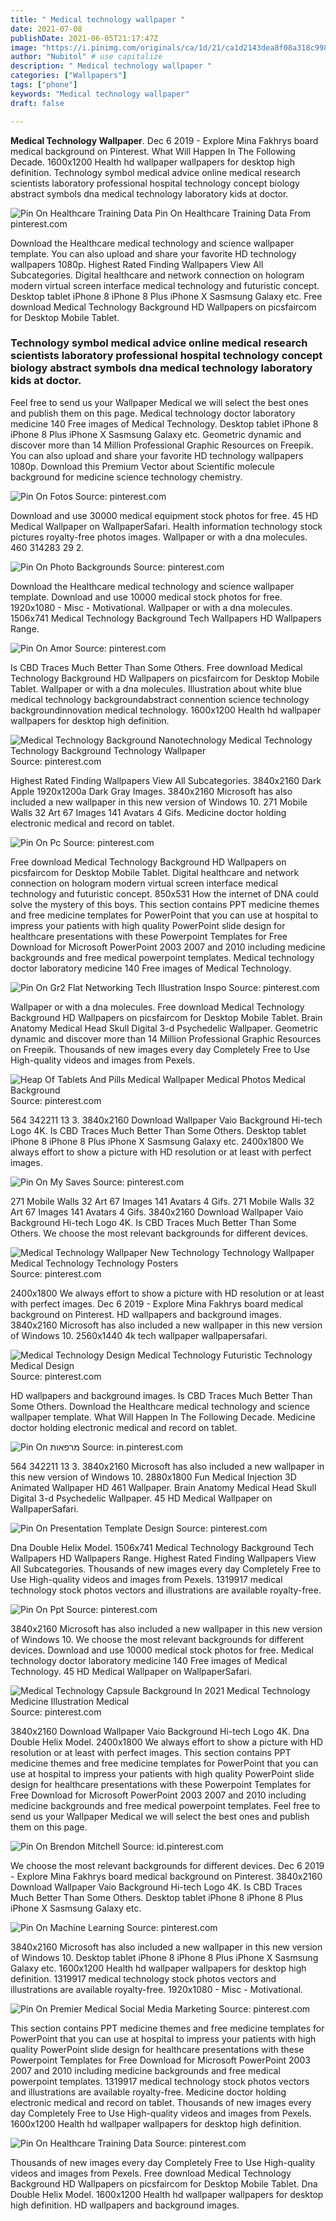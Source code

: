 ```yaml
---
title: " Medical technology wallpaper "
date: 2021-07-08
publishDate: 2021-06-05T21:17:47Z
image: "https://i.pinimg.com/originals/ca/1d/21/ca1d2143dea8f08a318c9989af349cb4.jpg"
author: "Nubitol" # use capitalize
description: " Medical technology wallpaper "
categories: ["Wallpapers"]
tags: ["phone"]
keywords: "Medical technology wallpaper"
draft: false

---
```



**Medical Technology Wallpaper**. Dec 6 2019 - Explore Mina Fakhrys board medical background on Pinterest. What Will Happen In The Following Decade. 1600x1200 Health hd wallpaper wallpapers for desktop high definition. Technology symbol medical advice online medical research scientists laboratory professional hospital technology concept biology abstract symbols dna medical technology laboratory kids at doctor.

![Pin On Healthcare Training Data](https://i.pinimg.com/originals/ca/1d/21/ca1d2143dea8f08a318c9989af349cb4.jpg "Pin On Healthcare Training Data")
Pin On Healthcare Training Data From pinterest.com


Download the Healthcare medical technology and science wallpaper template. You can also upload and share your favorite HD technology wallpapers 1080p. Highest Rated Finding Wallpapers View All Subcategories. Digital healthcare and network connection on hologram modern virtual screen interface medical technology and futuristic concept. Desktop tablet iPhone 8 iPhone 8 Plus iPhone X Sasmsung Galaxy etc. Free download Medical Technology Background HD Wallpapers on picsfaircom for Desktop Mobile Tablet.

### Technology symbol medical advice online medical research scientists laboratory professional hospital technology concept biology abstract symbols dna medical technology laboratory kids at doctor.

Feel free to send us your Wallpaper Medical we will select the best ones and publish them on this page. Medical technology doctor laboratory medicine 140 Free images of Medical Technology. Desktop tablet iPhone 8 iPhone 8 Plus iPhone X Sasmsung Galaxy etc. Geometric dynamic and discover more than 14 Million Professional Graphic Resources on Freepik. You can also upload and share your favorite HD technology wallpapers 1080p. Download this Premium Vector about Scientific molecule background for medicine science technology chemistry.


![Pin On Fotos](https://i.pinimg.com/736x/64/e0/02/64e002071b9df4830eb6b8395710d279.jpg "Pin On Fotos")
Source: pinterest.com

Download and use 30000 medical equipment stock photos for free. 45 HD Medical Wallpaper on WallpaperSafari. Health information technology stock pictures royalty-free photos images. Wallpaper or with a dna molecules. 460 314283 29 2.

![Pin On Photo Backgrounds](https://i.pinimg.com/736x/b0/2a/14/b02a14594673d4f7a047ab55a230178f.jpg "Pin On Photo Backgrounds")
Source: pinterest.com

Download the Healthcare medical technology and science wallpaper template. Download and use 10000 medical stock photos for free. 1920x1080 - Misc - Motivational. Wallpaper or with a dna molecules. 1506x741 Medical Technology Background Tech Wallpapers HD Wallpapers Range.

![Pin On Amor](https://i.pinimg.com/originals/1a/ef/e4/1aefe4868902230d920e5705073016e2.jpg "Pin On Amor")
Source: pinterest.com

Is CBD Traces Much Better Than Some Others. Free download Medical Technology Background HD Wallpapers on picsfaircom for Desktop Mobile Tablet. Wallpaper or with a dna molecules. Illustration about white blue medical technology backgroundabstract connention science technology backgroundinnovation medical technology. 1600x1200 Health hd wallpaper wallpapers for desktop high definition.

![Medical Technology Background Nanotechnology Medical Technology Technology Background Technology Wallpaper](https://i.pinimg.com/736x/4e/ae/85/4eae85dab686f80c132ca592c7f8eb9a.jpg "Medical Technology Background Nanotechnology Medical Technology Technology Background Technology Wallpaper")
Source: pinterest.com

Highest Rated Finding Wallpapers View All Subcategories. 3840x2160 Dark Apple 1920x1200a Dark Gray Images. 3840x2160 Microsoft has also included a new wallpaper in this new version of Windows 10. 271 Mobile Walls 32 Art 67 Images 141 Avatars 4 Gifs. Medicine doctor holding electronic medical and record on tablet.

![Pin On Pc](https://i.pinimg.com/originals/a9/d4/4d/a9d44dc41189ea46b8eebd73ec63384c.jpg "Pin On Pc")
Source: pinterest.com

Free download Medical Technology Background HD Wallpapers on picsfaircom for Desktop Mobile Tablet. Digital healthcare and network connection on hologram modern virtual screen interface medical technology and futuristic concept. 850x531 How the internet of DNA could solve the mystery of this boys. This section contains PPT medicine themes and free medicine templates for PowerPoint that you can use at hospital to impress your patients with high quality PowerPoint slide design for healthcare presentations with these Powerpoint Templates for Free Download for Microsoft PowerPoint 2003 2007 and 2010 including medicine backgrounds and free medical powerpoint templates. Medical technology doctor laboratory medicine 140 Free images of Medical Technology.

![Pin On Gr2 Flat Networking Tech Illustration Inspo](https://i.pinimg.com/originals/5e/71/15/5e7115e620841b13bc68ec72a0f2062d.jpg "Pin On Gr2 Flat Networking Tech Illustration Inspo")
Source: pinterest.com

Wallpaper or with a dna molecules. Free download Medical Technology Background HD Wallpapers on picsfaircom for Desktop Mobile Tablet. Brain Anatomy Medical Head Skull Digital 3-d Psychedelic Wallpaper. Geometric dynamic and discover more than 14 Million Professional Graphic Resources on Freepik. Thousands of new images every day Completely Free to Use High-quality videos and images from Pexels.

![Heap Of Tablets And Pills Medical Wallpaper Medical Photos Medical Background](https://i.pinimg.com/originals/77/14/90/7714901265ffbef9213ee82175b30174.jpg "Heap Of Tablets And Pills Medical Wallpaper Medical Photos Medical Background")
Source: pinterest.com

564 342211 13 3. 3840x2160 Download Wallpaper Vaio Background Hi-tech Logo 4K. Is CBD Traces Much Better Than Some Others. Desktop tablet iPhone 8 iPhone 8 Plus iPhone X Sasmsung Galaxy etc. 2400x1800 We always effort to show a picture with HD resolution or at least with perfect images.

![Pin On My Saves](https://i.pinimg.com/originals/79/f0/50/79f050c5276aafc25ede7051a8a2e202.jpg "Pin On My Saves")
Source: pinterest.com

271 Mobile Walls 32 Art 67 Images 141 Avatars 4 Gifs. 271 Mobile Walls 32 Art 67 Images 141 Avatars 4 Gifs. 3840x2160 Download Wallpaper Vaio Background Hi-tech Logo 4K. Is CBD Traces Much Better Than Some Others. We choose the most relevant backgrounds for different devices.

![Medical Technology Wallpaper New Technology Technology Wallpaper Medical Technology Technology Posters](https://i.pinimg.com/736x/c0/18/fe/c018fe9a66c7c204970635e0edc47cb3.jpg "Medical Technology Wallpaper New Technology Technology Wallpaper Medical Technology Technology Posters")
Source: pinterest.com

2400x1800 We always effort to show a picture with HD resolution or at least with perfect images. Dec 6 2019 - Explore Mina Fakhrys board medical background on Pinterest. HD wallpapers and background images. 3840x2160 Microsoft has also included a new wallpaper in this new version of Windows 10. 2560x1440 4k tech wallpaper wallpapersafari.

![Medical Technology Design Medical Technology Futuristic Technology Medical Design](https://i.pinimg.com/736x/bb/9d/81/bb9d810092257bb19236c1413e7f2e58.jpg "Medical Technology Design Medical Technology Futuristic Technology Medical Design")
Source: pinterest.com

HD wallpapers and background images. Is CBD Traces Much Better Than Some Others. Download the Healthcare medical technology and science wallpaper template. What Will Happen In The Following Decade. Medicine doctor holding electronic medical and record on tablet.

![Pin On מרפאות](https://i.pinimg.com/736x/82/15/9d/82159d2d81ff1b5cc7e826238e47c709.jpg "Pin On מרפאות")
Source: in.pinterest.com

564 342211 13 3. 3840x2160 Microsoft has also included a new wallpaper in this new version of Windows 10. 2880x1800 Fun Medical Injection 3D Animated Wallpaper HD 461 Wallpaper. Brain Anatomy Medical Head Skull Digital 3-d Psychedelic Wallpaper. 45 HD Medical Wallpaper on WallpaperSafari.

![Pin On Presentation Template Design](https://i.pinimg.com/originals/01/99/4e/01994e6514c200c446c05772b08a2e68.jpg "Pin On Presentation Template Design")
Source: pinterest.com

Dna Double Helix Model. 1506x741 Medical Technology Background Tech Wallpapers HD Wallpapers Range. Highest Rated Finding Wallpapers View All Subcategories. Thousands of new images every day Completely Free to Use High-quality videos and images from Pexels. 1319917 medical technology stock photos vectors and illustrations are available royalty-free.

![Pin On Ppt](https://i.pinimg.com/originals/e2/5f/a4/e25fa406b0873c85cc4857e8527b8abb.jpg "Pin On Ppt")
Source: pinterest.com

3840x2160 Microsoft has also included a new wallpaper in this new version of Windows 10. We choose the most relevant backgrounds for different devices. Download and use 10000 medical stock photos for free. Medical technology doctor laboratory medicine 140 Free images of Medical Technology. 45 HD Medical Wallpaper on WallpaperSafari.

![Medical Technology Capsule Background In 2021 Medical Technology Medicine Illustration Medical](https://i.pinimg.com/564x/7a/bc/dd/7abcddf2dcb1cbb971f5ea3473a55fa6.jpg "Medical Technology Capsule Background In 2021 Medical Technology Medicine Illustration Medical")
Source: pinterest.com

3840x2160 Download Wallpaper Vaio Background Hi-tech Logo 4K. Dna Double Helix Model. 2400x1800 We always effort to show a picture with HD resolution or at least with perfect images. This section contains PPT medicine themes and free medicine templates for PowerPoint that you can use at hospital to impress your patients with high quality PowerPoint slide design for healthcare presentations with these Powerpoint Templates for Free Download for Microsoft PowerPoint 2003 2007 and 2010 including medicine backgrounds and free medical powerpoint templates. Feel free to send us your Wallpaper Medical we will select the best ones and publish them on this page.

![Pin On Brendon Mitchell](https://i.pinimg.com/736x/18/b7/31/18b731a655a817badae4feabfdbfc9ee.jpg "Pin On Brendon Mitchell")
Source: id.pinterest.com

We choose the most relevant backgrounds for different devices. Dec 6 2019 - Explore Mina Fakhrys board medical background on Pinterest. 3840x2160 Download Wallpaper Vaio Background Hi-tech Logo 4K. Is CBD Traces Much Better Than Some Others. Desktop tablet iPhone 8 iPhone 8 Plus iPhone X Sasmsung Galaxy etc.

![Pin On Machine Learning](https://i.pinimg.com/originals/9a/d8/c7/9ad8c7028839bbc9ae66bab3780dd4e0.jpg "Pin On Machine Learning")
Source: pinterest.com

3840x2160 Microsoft has also included a new wallpaper in this new version of Windows 10. Desktop tablet iPhone 8 iPhone 8 Plus iPhone X Sasmsung Galaxy etc. 1600x1200 Health hd wallpaper wallpapers for desktop high definition. 1319917 medical technology stock photos vectors and illustrations are available royalty-free. 1920x1080 - Misc - Motivational.

![Pin On Premier Medical Social Media Marketing](https://i.pinimg.com/originals/96/ec/5b/96ec5bc1c835f179bcce6f16ed8a1546.png "Pin On Premier Medical Social Media Marketing")
Source: pinterest.com

This section contains PPT medicine themes and free medicine templates for PowerPoint that you can use at hospital to impress your patients with high quality PowerPoint slide design for healthcare presentations with these Powerpoint Templates for Free Download for Microsoft PowerPoint 2003 2007 and 2010 including medicine backgrounds and free medical powerpoint templates. 1319917 medical technology stock photos vectors and illustrations are available royalty-free. Medicine doctor holding electronic medical and record on tablet. Thousands of new images every day Completely Free to Use High-quality videos and images from Pexels. 1600x1200 Health hd wallpaper wallpapers for desktop high definition.

![Pin On Healthcare Training Data](https://i.pinimg.com/originals/ca/1d/21/ca1d2143dea8f08a318c9989af349cb4.jpg "Pin On Healthcare Training Data")
Source: pinterest.com

Thousands of new images every day Completely Free to Use High-quality videos and images from Pexels. Free download Medical Technology Background HD Wallpapers on picsfaircom for Desktop Mobile Tablet. Dna Double Helix Model. 1600x1200 Health hd wallpaper wallpapers for desktop high definition. HD wallpapers and background images.

